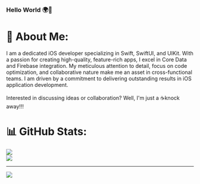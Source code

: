 ### Hello World 🌍👋
# 💫 About Me:
I am a dedicated iOS developer specializing in Swift, SwiftUI, and UIKit. With a passion for creating high-quality, feature-rich apps, I excel in Core Data and Firebase integration. My meticulous attention to detail, focus on code optimization, and collaborative nature make me an asset in cross-functional teams. I am driven by a commitment to delivering outstanding results in iOS application development. <br><br>Interested in discussing ideas or collaboration? Well, I'm just a ☕️knock away!!!<br>  

# 📊 GitHub Stats:
![](https://github-readme-streak-stats.herokuapp.com/?user=Anything-That-Works&theme=dark&hide_border=false)<br/>
![](https://github-readme-stats.vercel.app/api/top-langs/?username=Anything-That-Works&theme=dark&hide_border=false&include_all_commits=true&count_private=true&layout=compact)

---
[![](https://visitcount.itsvg.in/api?id=Anything-That-Works&icon=5&color=3)](https://visitcount.itsvg.in)
